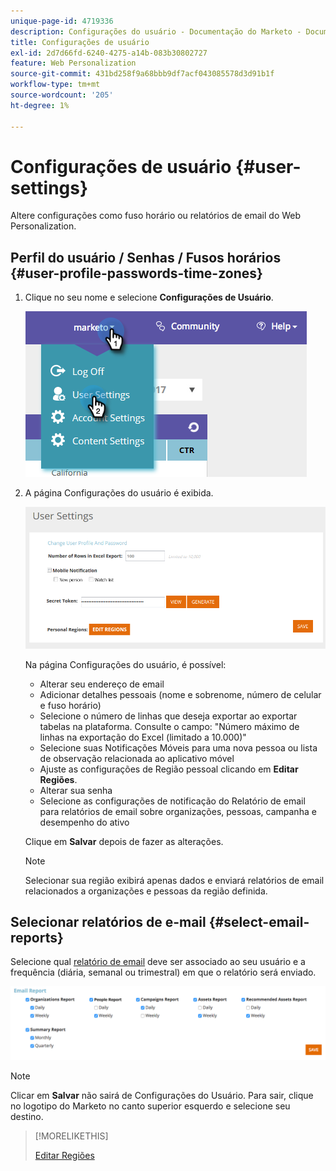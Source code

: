 ```yaml
---
unique-page-id: 4719336
description: Configurações do usuário - Documentação do Marketo - Documentação do produto
title: Configurações de usuário
exl-id: 2d7d66fd-6240-4275-a14b-083b30802727
feature: Web Personalization
source-git-commit: 431bd258f9a68bbb9df7acf043085578d3d91b1f
workflow-type: tm+mt
source-wordcount: '205'
ht-degree: 1%

---
```


# Configurações de usuário {#user-settings}

Altere configurações como fuso horário ou relatórios de email do Web Personalization.

## Perfil do usuário / Senhas / Fusos horários {#user-profile-passwords-time-zones}

1. Clique no seu nome e selecione **Configurações de Usuário**.

   ![](assets/one.png)

1. A página Configurações do usuário é exibida.

   ![](assets/two.png)

   Na página Configurações do usuário, é possível:

   * Alterar seu endereço de email
   * Adicionar detalhes pessoais (nome e sobrenome, número de celular e fuso horário)
   * Selecione o número de linhas que deseja exportar ao exportar tabelas na plataforma. Consulte o campo: &quot;Número máximo de linhas na exportação do Excel (limitado a 10.000)&quot;
   * Selecione suas Notificações Móveis para uma nova pessoa ou lista de observação relacionada ao aplicativo móvel
   * Ajuste as configurações de Região pessoal clicando em **Editar Regiões**.
   * Alterar sua senha
   * Selecione as configurações de notificação do Relatório de email para relatórios de email sobre organizações, pessoas, campanha e desempenho do ativo

   Clique em **Salvar** depois de fazer as alterações.

   >[!NOTE]
   >
   >Selecionar sua região exibirá apenas dados e enviará relatórios de email relacionados a organizações e pessoas da região definida.

## Selecionar relatórios de e-mail {#select-email-reports}

Selecione qual [relatório de email](/help/marketo/product-docs/web-personalization/reporting-for-web-personalization/email-reports.md) deve ser associado ao seu usuário e a frequência (diária, semanal ou trimestral) em que o relatório será enviado.

![](assets/three.png)

>[!NOTE]
>
>Clicar em **Salvar** não sairá de Configurações do Usuário. Para sair, clique no logotipo do Marketo no canto superior esquerdo e selecione seu destino.

>[!MORELIKETHIS]
>
>[Editar Regiões](/help/marketo/product-docs/web-personalization/getting-started/edit-regions.md)
